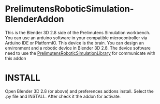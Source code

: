 # PrelimutensRoboticSimulation-BlenderAddon
This is the Blender 3D 2.8 side of the Prelimutens Simulation workbench.  You can use an arduino software in your compatible microcontroller via Arduino IDE or PlatformIO. This device is the brain. You can design an environment and a robotic device in Blender 3D 2.8.  The device software need to use the [PrelimutensRoboticSimulationLibrary](https://github.com/hgabor47/PrelimutensRoboticSimulationLibrary) for communicate with this addon


INSTALL
===
Open Blender 3D 2.8 (or above) and preferences addons install. Select the .py file and INSTALL. After check it the addon for activate. 
